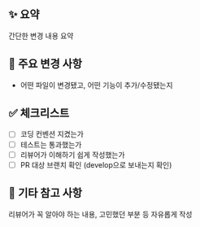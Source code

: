 ## ✨ 요약
간단한 변경 내용 요약

## 📌 주요 변경 사항
- 어떤 파일이 변경됐고, 어떤 기능이 추가/수정됐는지

## ✅ 체크리스트
- [ ] 코딩 컨벤션 지켰는가
- [ ] 테스트는 통과했는가
- [ ] 리뷰어가 이해하기 쉽게 작성했는가
- [ ] PR 대상 브랜치 확인 (develop으로 보내는지 확인)

## 💬 기타 참고 사항
리뷰어가 꼭 알아야 하는 내용, 고민했던 부분 등 자유롭게 작성
